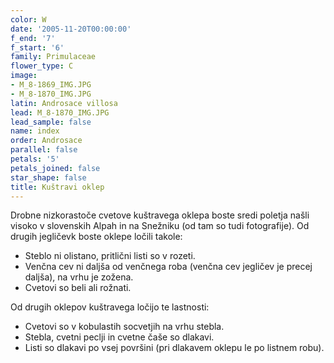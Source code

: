 ```yaml
---
color: W
date: '2005-11-20T00:00:00'
f_end: '7'
f_start: '6'
family: Primulaceae
flower_type: C
image:
- M_8-1869_IMG.JPG
- M_8-1870_IMG.JPG
latin: Androsace villosa
lead: M_8-1870_IMG.JPG
lead_sample: false
name: index
order: Androsace
parallel: false
petals: '5'
petals_joined: false
star_shape: false
title: Kuštravi oklep
---
```

Drobne nizkorastoče cvetove kuštravega oklepa boste sredi poletja našli visoko v slovenskih Alpah in na Snežniku (od tam so tudi fotografije). Od drugih jegličevk boste oklepe ločili takole:

-   Steblo ni olistano, pritlični listi so v rozeti.
-   Venčna cev ni daljša od venčnega roba (venčna cev jegličev je precej daljša), na vrhu je zožena.
-   Cvetovi so beli ali rožnati.

Od drugih oklepov kuštravega ločijo te lastnosti:

-   Cvetovi so v kobulastih socvetjih na vrhu stebla.
-   Stebla, cvetni peclji in cvetne čaše so dlakavi.
-   Listi so dlakavi po vsej površini (pri dlakavem oklepu le po listnem robu).
